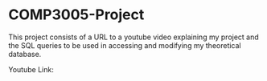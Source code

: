 # COMP3005-Project

This project consists of a URL to a youtube video explaining my project and the SQL queries to be used in accessing and modifying my theoretical database.

Youtube Link:
